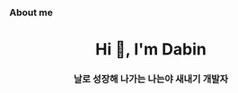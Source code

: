 ### About me
<h1 align="center">Hi 👋, I'm Dabin</h1>
<h3 align="center">날로 성장해 나가는 나는야 새내기 개발자</h3>
